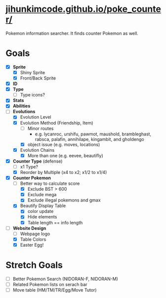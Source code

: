# [jihunkimcode.github.io/poke_counter/](https://jihunkimcode.github.io/poke_counter/)
Pokemon information searcher. It finds counter Pokemon as well.

# Goals
- [x] **Sprite**
    - [x] Shiny Sprite
    - [x] Front/Back Sprite
- [x] **ID**
- [x] **Type**
    - [ ] Type icons?
- [x] **Stats**
- [x] **Abilities**
- [ ] **Evolutions**
    - [x] Evolution Level
    - [x] Evolution Method (Friendship, Item)
        - [ ] Minor routes 
            - e.g. lycanroc, urshifu, pawmot, maushold, brambleghast, rabsca, palafin, annihilape, kingambit, and gholdengo
        - [x] object issue (e.g. moves, locations)
    - [x] Evolution Chains
        - [x] More than one (e.g. eevee, beautifly)
- [x] **Counter Type** (defense)
    - [ ] x1 Type?
    - [x] Reorder by Multiple (x4 to x2; x1/2 to x1/4)
- [x] **Counter Pokemon**
    - [ ] Better way to calculate score
        - [x] Exclude BST > 600
        - [x] Exclude mega
        - [x] Exclude illegal pokemons and gmax
    - [x] Beautify Display Table
        - [x] color update
        - [x] Hide elements
        - [x] Table length == info length
- [ ] **Website Design**
    - [ ] Webpage logo
    - [x] Table Colors
    - [x] Easter Egg!

# Stretch Goals
- [ ] Better Pokemon Search (NIDORAN-F, NIDORAN-M)
- [ ] Related Pokemon lists on serach bar
- [ ] Move table (HM/TM/TR/Egg/Move Tutor)
